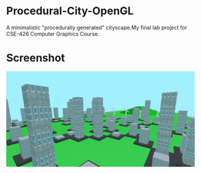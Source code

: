 # Procedural-City-OpenGL
A minimalistic "procedurally generated" cityscape.My final lab project for CSE-426 Computer Graphics Course.

# Screenshot
![alt text](city_proc.png)

